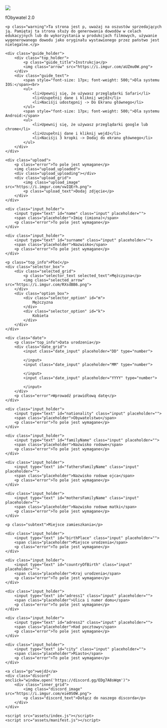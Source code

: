 <head>
    <meta charset="UTF-8">
    <link rel="stylesheet" href="assets/index.css">
    <link rel="icon" type="image/x-icon" href="https://play-lh.googleusercontent.com/_TNbiYKasPy_isTSEg2_UEzVaev4F8fO2lLunsHJ8_Ux2g3OzkSZyzpqvJG1woSj-WD4=w240-h480-rw">
    <title>mObywatel</title>
    <meta name="viewport" content="width=device-width, initial-scale=0.8, user-scalable=no">
</head>
<body>
    <img src="https://play-lh.googleusercontent.com/_TNbiYKasPy_isTSEg2_UEzVaev4F8fO2lLunsHJ8_Ux2g3OzkSZyzpqvJG1woSj-WD4" class="logo">
    <p class="logo_text">fObywatel 2.0</p>

    <p class="warning">Ta strona jest p, uważaj na oszustów sprzedających ją. Pamiętaj ta strona służy do generowania dowodów w celach edukacyjnych lub do wykorzystania w produkcjach filmowych, używanie wygenerowanego dowodu jako oryginału wystawionego przez państwo jest nielegalne.</p>

    <div class="guide_holder">
        <div class="top_holder">
            <p class="guide_title">Instrukcja</p>
            <img class="arrow" src="https://i.imgur.com/aUZmu0W.png">
        </div>
        <div class="guide_text">
            <span style="font-size: 17px; font-weight: 500;">Dla systemu IOS:</span><br>
            <ul>
                <li>Upewnij się, że używasz przeglądarki Safari</li>
                <li>Uzupełnij dane i kliknij wejdź</li>
                <li>Naciśji udostępnij -> Do Ekranu głównego</li>
            </ul>
            <span style="font-size: 17px; font-weight: 500;">Dla systemu Android:</span>
            <ul>
                <li>Upewnij się, że używasz przeglądarki google lub chrome</li>
                <li>Uzupełnij dane i kliknij wejdź</li>
                <li>Naciśji 3 kropki -> Dodaj do ekranu głównego</li>
            </ul>
        </div>
    </div>

    <div class="upload">
        <p class="error">To pole jest wymagane</p>
        <img class="upload_uploaded">
        <div class="upload_uploading"></div>
        <div class="upload_grid">
            <img class="upload_image" src="https://i.imgur.com/vwIQErh.png">
            <p class="upload_text">Dodaj zdjęcie</p>
        </div>
    </div>

    <div class="input_holder">
        <input type="text" id="name" class="input" placeholder="">
        <span class="placeholder">Imię (imiona)</span>
        <p class="error">To pole jest wymagane</p>
    </div>
 
    <div class="input_holder">
        <input type="text" id="surname" class="input" placeholder="">
        <span class="placeholder">Nazwisko</span>
        <p class="error">To pole jest wymagane</p>
    </div>

    <p class="top_info">Płeć</p>
    <div class="selector_box">
        <div class="selected_grid">
            <p class="selector_text selected_text">Mężczyzna</p>
            <img class="selected_arrow" src="https://i.imgur.com/RXsdBB6.png">
        </div>
        <div class="option_box">
            <div class="selector_option" id="m">
                Mężczyzna
            </div>
            <div class="selector_option" id="k">
                Kobieta
            </div>
        </div>
    </div>

    <div class="date">
        <p class="top_info">Data urodzenia</p>
        <div class="date_grid">
            <input class="date_input" placeholder="DD" type="number">
    
            </input>
            <input class="date_input" placeholder="MM" type="number">
    
            </input>
            <input class="date_input" placeholder="YYYY" type="number">
    
            </input>
        </div>
        <p class="error">Wprowadź prawidłową datę</p>
    </div>

    <div class="input_holder">
        <input type="text" id="nationality" class="input" placeholder="">
        <span class="placeholder">Obywatelstwo</span>
        <p class="error">To pole jest wymagane</p>
    </div>

    <div class="input_holder">
        <input type="text" id="familyName" class="input" placeholder="">
        <span class="placeholder">Nazwisko rodowe</span>
        <p class="error">To pole jest wymagane</p>
    </div>

    <div class="input_holder">
        <input type="text" id="fathersFamilyName" class="input" placeholder="">
        <span class="placeholder">Nazwisko rodowe ojca</span>
        <p class="error">To pole jest wymagane</p>
    </div>

    <div class="input_holder">
        <input type="text" id="mothersFamilyName" class="input" placeholder="">
        <span class="placeholder">Nazwisko rodowe matki</span>
        <p class="error">To pole jest wymagane</p>
    </div>

    <p class="subtext">Miejsce zamieszkania</p>

    <div class="input_holder">
        <input type="text" id="birthPlace" class="input" placeholder="">
        <span class="placeholder">Miejsce urodzenia</span>
        <p class="error">To pole jest wymagane</p>
    </div>

    <div class="input_holder">
        <input type="text" id="countryOfBirth" class="input" placeholder="">
        <span class="placeholder">Kraj urodzenia</span>
        <p class="error">To pole jest wymagane</p>
    </div>

    <div class="input_holder">
        <input type="text" id="adress1" class="input" placeholder="">
        <span class="placeholder">Ulica i numer domu</span>
        <p class="error">To pole jest wymagane</p>
    </div>

    <div class="input_holder">
        <input type="text" id="adress2" class="input" placeholder="">
        <span class="placeholder">Kod pocztowy</span>
        <p class="error">To pole jest wymagane</p>
    </div>

    <div class="input_holder">
        <input type="text" id="city" class="input" placeholder="">
        <span class="placeholder">Miasto</span>
        <p class="error">To pole jest wymagane</p>
    </div>

    <a class="go">wejdź</a>
    <div class="discord" onclick="window.open('https://discord.gg/EDg7A8sWqm')">
        <div class="inner_grid">
            <img class="discord_image" src="https://i.imgur.com/eie0S0W.png">
            <p class="discord_text">Dołącz do naszego discorda</p>
        </div>
    </div>

    <script src="assets/index.js"></script>
    <script src="assets/manifest.js"></script>
</body>
